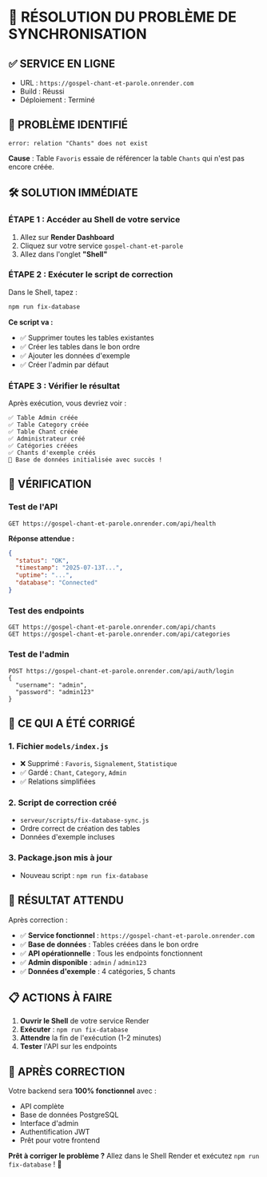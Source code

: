 # 🔧 RÉSOLUTION DU PROBLÈME DE SYNCHRONISATION

## ✅ **SERVICE EN LIGNE** 
- URL : `https://gospel-chant-et-parole.onrender.com`
- Build : Réussi
- Déploiement : Terminé

## 🚨 **PROBLÈME IDENTIFIÉ**
```
error: relation "Chants" does not exist
```
**Cause** : Table `Favoris` essaie de référencer la table `Chants` qui n'est pas encore créée.

## 🛠️ **SOLUTION IMMÉDIATE**

### **ÉTAPE 1 : Accéder au Shell de votre service**
1. Allez sur **Render Dashboard**
2. Cliquez sur votre service `gospel-chant-et-parole`
3. Allez dans l'onglet **"Shell"**

### **ÉTAPE 2 : Exécuter le script de correction**
Dans le Shell, tapez :
```bash
npm run fix-database
```

**Ce script va :**
- ✅ Supprimer toutes les tables existantes
- ✅ Créer les tables dans le bon ordre
- ✅ Ajouter les données d'exemple
- ✅ Créer l'admin par défaut

### **ÉTAPE 3 : Vérifier le résultat**
Après exécution, vous devriez voir :
```
✅ Table Admin créée
✅ Table Category créée
✅ Table Chant créée
✅ Administrateur créé
✅ Catégories créées
✅ Chants d'exemple créés
🎉 Base de données initialisée avec succès !
```

## 🧪 **VÉRIFICATION**

### **Test de l'API**
```
GET https://gospel-chant-et-parole.onrender.com/api/health
```
**Réponse attendue :**
```json
{
  "status": "OK",
  "timestamp": "2025-07-13T...",
  "uptime": "...",
  "database": "Connected"
}
```

### **Test des endpoints**
```
GET https://gospel-chant-et-parole.onrender.com/api/chants
GET https://gospel-chant-et-parole.onrender.com/api/categories
```

### **Test de l'admin**
```
POST https://gospel-chant-et-parole.onrender.com/api/auth/login
{
  "username": "admin",
  "password": "admin123"
}
```

## 🔧 **CE QUI A ÉTÉ CORRIGÉ**

### **1. Fichier `models/index.js`**
- ❌ Supprimé : `Favoris`, `Signalement`, `Statistique`
- ✅ Gardé : `Chant`, `Category`, `Admin`
- ✅ Relations simplifiées

### **2. Script de correction créé**
- `serveur/scripts/fix-database-sync.js`
- Ordre correct de création des tables
- Données d'exemple incluses

### **3. Package.json mis à jour**
- Nouveau script : `npm run fix-database`

## 🎯 **RÉSULTAT ATTENDU**

Après correction :
- ✅ **Service fonctionnel** : `https://gospel-chant-et-parole.onrender.com`
- ✅ **Base de données** : Tables créées dans le bon ordre
- ✅ **API opérationnelle** : Tous les endpoints fonctionnent
- ✅ **Admin disponible** : `admin` / `admin123`
- ✅ **Données d'exemple** : 4 catégories, 5 chants

## 📋 **ACTIONS À FAIRE**

1. **Ouvrir le Shell** de votre service Render
2. **Exécuter** : `npm run fix-database`
3. **Attendre** la fin de l'exécution (1-2 minutes)
4. **Tester** l'API sur les endpoints

## 🎉 **APRÈS CORRECTION**

Votre backend sera **100% fonctionnel** avec :
- API complète
- Base de données PostgreSQL
- Interface d'admin
- Authentification JWT
- Prêt pour votre frontend

**Prêt à corriger le problème ?** Allez dans le Shell Render et exécutez `npm run fix-database` ! 🚀
